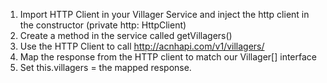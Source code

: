 1. Import HTTP Client in your Villager Service and inject the http client in the constructor (private http: HttpClient)
2. Create a method in the service called getVillagers()
3. Use the HTTP Client to call http://acnhapi.com/v1/villagers/
4. Map the response from the HTTP client to match our Villager[] interface
5. Set this.villagers = the mapped response.
